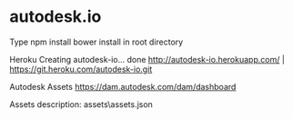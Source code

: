 # autodesk.io

Type
npm install
bower install
in root directory

Heroku
Creating autodesk-io... done
http://autodesk-io.herokuapp.com/ | https://git.heroku.com/autodesk-io.git

Autodesk Assets
https://dam.autodesk.com/dam/dashboard

Assets description: assets\assets.json